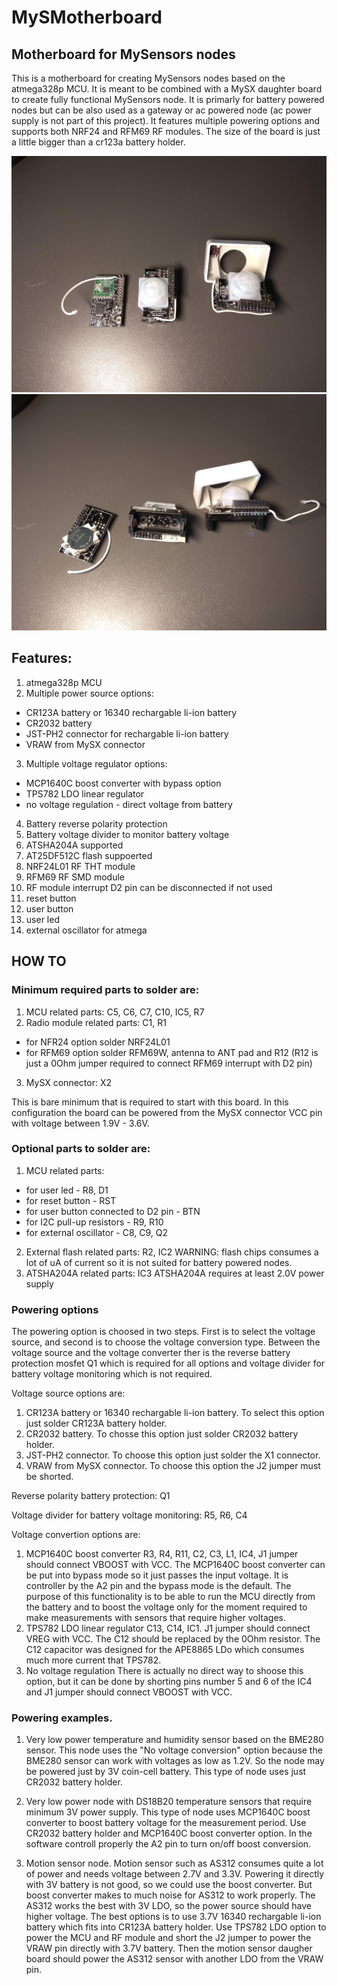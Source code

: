 # MySMotherboard
## Motherboard for MySensors nodes

This is a motherboard for creating MySensors nodes based on the atmega328p MCU. It is meant to be combined with a MySX daughter board to create fully functional MySensors node. It is primarly for battery powered nodes but can be also used as a gateway or ac powered node (ac power supply is not part of this project). It features multiple powering options and supports both NRF24 and RFM69 RF modules. The size of the board is just a little bigger than a cr123a battery holder.

<img src="https://raw.githubusercontent.com/mczerski/MySMotherboard/master/img/IMG_20180707_142708.jpg" alt="MySMotherBoard top">
<img src="https://raw.githubusercontent.com/mczerski/MySMotherboard/master/img/IMG_20180707_142805.jpg" alt="MySMotherBoard bottom">

## Features:

1. atmega328p MCU
2. Multiple power source options:
  * CR123A battery or 16340 rechargable li-ion battery
  * CR2032 battery
  * JST-PH2 connector for rechargable li-ion battery
  * VRAW from MySX connector
3. Multiple voltage regulator options:
  * MCP1640C boost converter with bypass option
  * TPS782 LDO linear regulator
  * no voltage regulation - direct voltage from battery
4. Battery reverse polarity protection
5. Battery voltage divider to monitor battery voltage
6. ATSHA204A supported
7. AT25DF512C flash suppoerted
8. NRF24L01 RF THT module
9. RFM69 RF SMD module
10. RF module interrupt D2 pin can be disconnected if not used
11. reset button
12. user button
13. user led
14. external oscillator for atmega

## HOW TO

### Minimum required parts to solder are:

1. MCU related parts:
C5, C6, C7, C10, IC5, R7
2. Radio module related parts:
C1, R1
 - for NFR24 option solder NRF24L01
 - for RFM69 option solder RFM69W, antenna to ANT pad and R12 (R12 is just a 0Ohm jumper required to connect RFM69 interrupt with D2 pin)
3. MySX connector:
X2

This is bare minimum that is required to start with this board. In this configuration the board can be powered from the MySX connector VCC pin with voltage between 1.9V - 3.6V.

### Optional parts to solder are:

1. MCU related parts:
 * for user led - R8, D1
 * for reset button - RST
 * for user button connected to D2 pin - BTN
 * for I2C pull-up resistors - R9, R10
 * for external oscillator - C8, C9, Q2
2. External flash related parts:
R2, IC2
WARNING: flash chips consumes a lot of uA of current so it is not suited for battery powered nodes.
3. ATSHA204A related parts:
IC3
ATSHA204A requires at least 2.0V power supply

### Powering options

The powering option is choosed in two steps. First is to select the voltage source, and second is to choose the voltage conversion type. Between the voltage source and the voltage converter ther is the reverse battery protection mosfet Q1 which is required for all options and voltage divider for battery voltage monitoring which is not required.

Voltage source options are:
1. CR123A battery or 16340 rechargable li-ion battery. To select this option just solder CR123A battery holder.
2. CR2032 battery. To chosse this option just solder CR2032 battery holder.
3. JST-PH2 connector. To choose this option just solder the X1 connector.
4. VRAW from MySX connector. To choose this option the J2 jumper must be shorted.

Reverse polarity battery protection:
Q1

Voltage divider for battery voltage monitoring:
R5, R6, C4

Voltage convertion options are:
1. MCP1640C boost converter
R3, R4, R11, C2, C3, L1, IC4, J1 jumper should connect VBOOST with VCC.
The MCP1640C boost converter can be put into bypass mode so it just passes the input voltage. It is controller by the A2 pin and the bypass mode is the default. The purpose of this functionality is to be able to run the MCU directly from the battery and to boost the voltage only for the moment required to make measurements with sensors that require higher voltages.
2. TPS782 LDO linear regulator
C13, C14, IC1. J1 jumper should connect VREG with VCC. The C12 should be replaced by the 0Ohm resistor. The C12 capacitor was designed for the APE8865 LDo which consumes much more current that TPS782.
3. No voltage regulation
There is actually no direct way to shoose this option, but it can be done by shorting pins number 5 and 6 of the IC4 and J1 jumper should connect VBOOST with VCC.

### Powering examples.

1. Very low power temperature and humidity sensor based on the BME280 sensor.
This node uses the "No voltage conversion" option because the BME280 sensor can work with voltages as low as 1.2V. So the node may be powered just by 3V coin-cell battery. This type of node uses just CR2032 battery holder.

2. Very low power node with DS18B20 temperature sensors that require minimum 3V power supply.
This type of node uses MCP1640C boost converter to boost battery voltage for the measurement period. Use CR2032 battery holder and MCP1640C boost converter option. In the software controll properly the A2 pin to turn on/off boost conversion.

3. Motion sensor node.
Motion sensor such as AS312 consumes quite a lot of power and needs voltage between 2.7V and 3.3V. Powering it directly with 3V battery is not good, so we could use the boost converter. But boost converter makes to much noise for AS312 to work properly. The AS312 works the best with 3V LDO, so the power source should have higher voltage. The best options is to use 3.7V 16340 rechargable li-ion battery which fits into CR123A battery holder. Use TPS782 LDO option to power the MCU and RF module and short the J2 jumper to power the VRAW pin directly with 3.7V battery. Then the motion sensor daugher board should power the AS312 sensor with another LDO from the VRAW pin.
